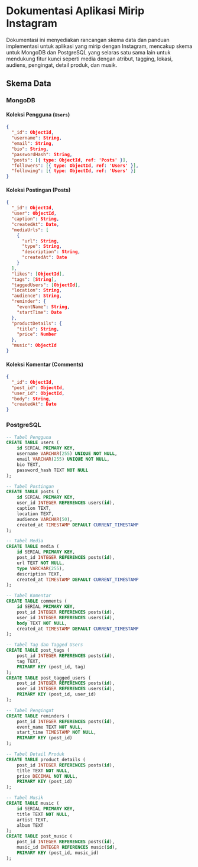 # Dokumentasi Aplikasi Mirip Instagram

Dokumentasi ini menyediakan rancangan skema data dan panduan implementasi untuk aplikasi yang mirip dengan Instagram, mencakup skema untuk MongoDB dan PostgreSQL yang selaras satu sama lain untuk mendukung fitur kunci seperti media dengan atribut, tagging, lokasi, audiens, pengingat, detail produk, dan musik.

## Skema Data

### MongoDB

#### Koleksi Pengguna (`Users`)

```json
{
  "_id": ObjectId,
  "username": String,
  "email": String,
  "bio": String,
  "passwordHash": String,
  "posts": [{ type: ObjectId, ref: 'Posts' }],
  "followers": [{ type: ObjectId, ref: 'Users' }],
  "following": [{ type: ObjectId, ref: 'Users' }]
}
```

#### Koleksi Postingan (Posts)
```json
{
  "_id": ObjectId,
  "user": ObjectId,
  "caption": String,
  "createdAt": Date,
  "mediaUrls": [
    {
      "url": String,
      "type": String,
      "description": String,
      "createdAt": Date
    }
  ],
  "likes": [ObjectId],
  "tags": [String],
  "taggedUsers": [ObjectId],
  "location": String,
  "audience": String,
  "reminder": {
    "eventName": String,
    "startTime": Date
  },
  "productDetails": {
    "title": String,
    "price": Number
  },
  "music": ObjectId
}
```

#### Koleksi Komentar (Comments)
```json
{
  "_id": ObjectId,
  "post_id": ObjectId,
  "user_id": ObjectId,
  "body": String,
  "createdAt": Date
}
```

### PostgreSQL
```sql
-- Tabel Pengguna
CREATE TABLE users (
    id SERIAL PRIMARY KEY,
    username VARCHAR(255) UNIQUE NOT NULL,
    email VARCHAR(255) UNIQUE NOT NULL,
    bio TEXT,
    password_hash TEXT NOT NULL
);

-- Tabel Postingan
CREATE TABLE posts (
    id SERIAL PRIMARY KEY,
    user_id INTEGER REFERENCES users(id),
    caption TEXT,
    location TEXT,
    audience VARCHAR(50),
    created_at TIMESTAMP DEFAULT CURRENT_TIMESTAMP
);

-- Tabel Media
CREATE TABLE media (
    id SERIAL PRIMARY KEY,
    post_id INTEGER REFERENCES posts(id),
    url TEXT NOT NULL,
    type VARCHAR(255),
    description TEXT,
    created_at TIMESTAMP DEFAULT CURRENT_TIMESTAMP
);

-- Tabel Komentar
CREATE TABLE comments (
    id SERIAL PRIMARY KEY,
    post_id INTEGER REFERENCES posts(id),
    user_id INTEGER REFERENCES users(id),
    body TEXT NOT NULL,
    created_at TIMESTAMP DEFAULT CURRENT_TIMESTAMP
);

-- Tabel Tag dan Tagged Users
CREATE TABLE post_tags (
    post_id INTEGER REFERENCES posts(id),
    tag TEXT,
    PRIMARY KEY (post_id, tag)
);
CREATE TABLE post_tagged_users (
    post_id INTEGER REFERENCES posts(id),
    user_id INTEGER REFERENCES users(id),
    PRIMARY KEY (post_id, user_id)
);

-- Tabel Pengingat
CREATE TABLE reminders (
    post_id INTEGER REFERENCES posts(id),
    event_name TEXT NOT NULL,
    start_time TIMESTAMP NOT NULL,
    PRIMARY KEY (post_id)
);

-- Tabel Detail Produk
CREATE TABLE product_details (
    post_id INTEGER REFERENCES posts(id),
    title TEXT NOT NULL,
    price DECIMAL NOT NULL,
    PRIMARY KEY (post_id)
);

-- Tabel Musik
CREATE TABLE music (
    id SERIAL PRIMARY KEY,
    title TEXT NOT NULL,
    artist TEXT,
    album TEXT
);
CREATE TABLE post_music (
    post_id INTEGER REFERENCES posts(id),
    music_id INTEGER REFERENCES music(id),
    PRIMARY KEY (post_id, music_id)
);

```
